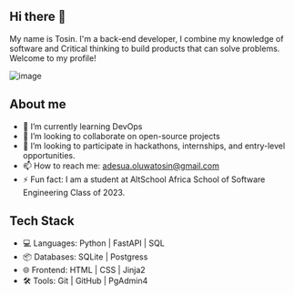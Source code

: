 ## Hi there 👋
My name is Tosin. I'm a back-end developer, I combine my knowledge of software and Critical thinking to build products that can solve problems. Welcome to my profile!


 ![image](https://github.com/Mr-Tosyn/Mr-Tosyn/assets/51682725/d35f23da-91fc-4efd-a95c-0df49ab107c9) 



## About me
- 🌱 I’m currently learning DevOps 
- 👯 I’m looking to collaborate on open-source projects
- 🤔 I’m looking to participate in hackathons, internships, and entry-level opportunities.
- 📫 How to reach me: adesua.oluwatosin@gmail.com
- ⚡ Fun fact: I am a student at AltSchool Africa School of Software Engineering Class of 2023.

## Tech Stack
- 💻 Languages: Python | FastAPI | SQL
- 📦 Databases: SQLite | Postgress
- 🌐 Frontend: HTML | CSS | Jinja2 
- 🛠️ Tools: Git | GitHub | PgAdmin4
